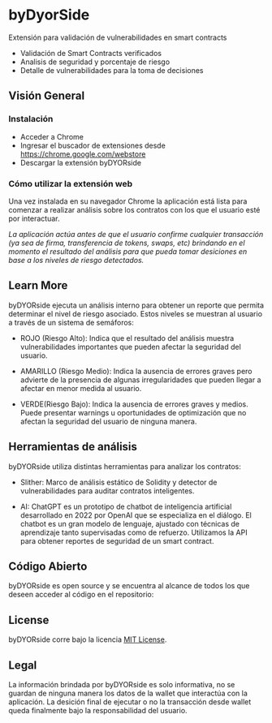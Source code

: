 # byDyorSide
Extensión para validación de vulnerabilidades en smart contracts

 * Validación de Smart Contracts verificados
 * Analisis de seguridad y porcentaje de riesgo
 * Detalle de vulnerabilidades para la toma de decisiones

 

## Visión General 

### Instalación

* Acceder a Chrome
* Ingresar el buscador de extensiones desde https://chrome.google.com/webstore
* Descargar la extensión byDYORside 
 

### Cómo utilizar la extensión web

Una vez instalada en su navegador Chrome la aplicación está lista para comenzar a realizar análisis sobre los contratos con los que el usuario esté por interactuar. 

_La aplicación actúa antes de que el usuario confirme cualquier transacción (ya sea de firma, transferencia de tokens, swaps, etc) brindando en el momento el resultado del análisis para que pueda tomar desiciones en base a los niveles de riesgo detectados._


## Learn More

byDYORside ejecuta un análisis interno para obtener un reporte que permita determinar el nivel de riesgo asociado. Estos niveles se muestran al usuario a través de un sistema de semáforos: 

* ROJO (Riesgo Alto): Indica que el resultado del análisis muestra vulnerabilidades importantes que pueden afectar la seguridad del usuario.

* AMARILLO (Riesgo Medio): Indica la ausencia de errores graves pero advierte de la presencia de algunas irregularidades que pueden llegar a afectar en menor medida al usuario. 

* VERDE(Riesgo Bajo): Indica la ausencia de errores graves y medios. Puede presentar warnings u oportunidades de optimización que no afectan la seguridad del usuario de ninguna manera. 
 

## Herramientas de análisis 

byDYORside utiliza distintas herramientas para analizar los contratos: 

* Slither: Marco de análisis estático de Solidity y detector de vulnerabilidades para auditar contratos inteligentes.
 
* AI: ChatGPT es un prototipo de chatbot de inteligencia artificial desarrollado en 2022 por OpenAI que se especializa en el diálogo. El chatbot es un gran modelo de lenguaje, ajustado con técnicas de aprendizaje tanto supervisadas como de refuerzo. Utilizamos la API para obtener reportes de seguridad de un smart contract.  

## Código Abierto

byDYORside es open source y se encuentra al alcance de todos los que deseen acceder al código en el repositorio:  

## License

byDYORside corre bajo la licencia [MIT License](LICENSE).

## Legal

La información brindada por byDYORside es solo informativa, no se guardan de ninguna manera los datos de la wallet que interactúa con la aplicación. La desición final de ejecutar o no la transacción desde wallet queda finalmente bajo la responsabilidad del usuario. 
